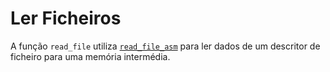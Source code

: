 # Ler Ficheiros
A função `read_file` utiliza [`read_file_asm`](../Assembly/Ler-Ficheiros.md) para ler dados de um descritor de ficheiro para uma memória intermédia.